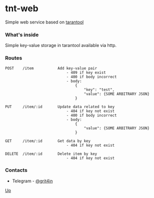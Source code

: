 # tnt-web
Simple web service based on [tarantool](https://www.tarantool.io/en/doc/latest/getting_started/)

### What's inside

Simple key-value storage in tarantool available via http.


### Routes

```
POST    /item           Add key-value pair
                            - 409 if key exist
                            - 400 if body incorrect
                            - body: 
                                {
                                    "key": "test", 
                                    "value": {SOME ARBITRARY JSON}
                                }

PUT     /item/:id       Update data related to key
                            - 404 if key not exist
                            - 400 if body incorrect
                            - body: 
                                {
                                    "value": {SOME ARBITRARY JSON}
                                }

GET     /item/:id       Get data by key
                            - 404 if key not exist

DELETE  /item/:id       Delete item by key
                            - 404 if key not exist
```


### Contacts

- Telegram - [@grit4in](https://t.me/grit4in)

[Up](#tnt-web)
